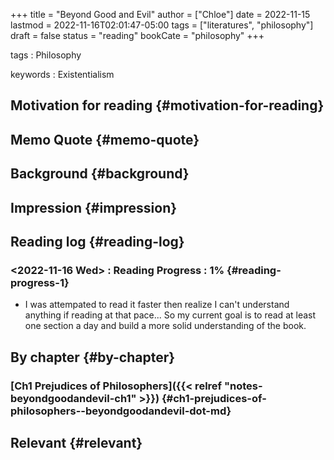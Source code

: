 +++
title = "Beyond Good and Evil"
author = ["Chloe"]
date = 2022-11-15
lastmod = 2022-11-16T02:01:47-05:00
tags = ["literatures", "philosophy"]
draft = false
status = "reading"
bookCate = "philosophy"
+++

tags
: Philosophy

keywords
: Existentialism


## Motivation for reading {#motivation-for-reading}


## Memo Quote {#memo-quote}


## Background {#background}


## Impression {#impression}


## Reading log {#reading-log}


### <span class="timestamp-wrapper"><span class="timestamp">&lt;2022-11-16 Wed&gt; </span></span> : Reading Progress : 1% {#reading-progress-1}

-   I was attempated to read it faster then realize I can't understand
    anything if reading at that pace... So my current goal is to read at
    least one section a day and build a more solid understanding of the book.


## By chapter {#by-chapter}


### [Ch1 Prejudices of Philosophers]({{< relref "notes-beyondgoodandevil-ch1" >}}) {#ch1-prejudices-of-philosophers--beyondgoodandevil-dot-md}


## Relevant {#relevant}
